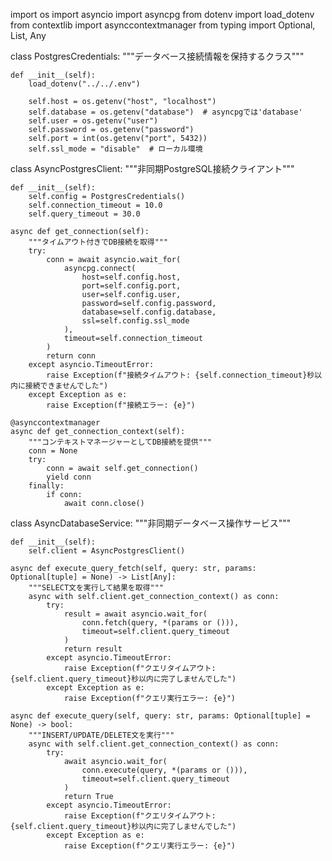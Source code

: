 import os
import asyncio
import asyncpg
from dotenv import load_dotenv
from contextlib import asynccontextmanager
from typing import Optional, List, Any

class PostgresCredentials:
    """データベース接続情報を保持するクラス"""
    
    def __init__(self):
        load_dotenv("../../.env")
        
        self.host = os.getenv("host", "localhost")
        self.database = os.getenv("database")  # asyncpgでは'database'
        self.user = os.getenv("user")
        self.password = os.getenv("password")
        self.port = int(os.getenv("port", 5432))
        self.ssl_mode = "disable"  # ローカル環境

class AsyncPostgresClient:
    """非同期PostgreSQL接続クライアント"""
    
    def __init__(self):
        self.config = PostgresCredentials()
        self.connection_timeout = 10.0
        self.query_timeout = 30.0
    
    async def get_connection(self):
        """タイムアウト付きでDB接続を取得"""
        try:
            conn = await asyncio.wait_for(
                asyncpg.connect(
                    host=self.config.host,
                    port=self.config.port,
                    user=self.config.user,
                    password=self.config.password,
                    database=self.config.database,
                    ssl=self.config.ssl_mode
                ),
                timeout=self.connection_timeout
            )
            return conn
        except asyncio.TimeoutError:
            raise Exception(f"接続タイムアウト: {self.connection_timeout}秒以内に接続できませんでした")
        except Exception as e:
            raise Exception(f"接続エラー: {e}")
    
    @asynccontextmanager
    async def get_connection_context(self):
        """コンテキストマネージャーとしてDB接続を提供"""
        conn = None
        try:
            conn = await self.get_connection()
            yield conn
        finally:
            if conn:
                await conn.close()

class AsyncDatabaseService:
    """非同期データベース操作サービス"""
    
    def __init__(self):
        self.client = AsyncPostgresClient()
    
    async def execute_query_fetch(self, query: str, params: Optional[tuple] = None) -> List[Any]:
        """SELECT文を実行して結果を取得"""
        async with self.client.get_connection_context() as conn:
            try:
                result = await asyncio.wait_for(
                    conn.fetch(query, *(params or ())),
                    timeout=self.client.query_timeout
                )
                return result
            except asyncio.TimeoutError:
                raise Exception(f"クエリタイムアウト: {self.client.query_timeout}秒以内に完了しませんでした")
            except Exception as e:
                raise Exception(f"クエリ実行エラー: {e}")
    
    async def execute_query(self, query: str, params: Optional[tuple] = None) -> bool:
        """INSERT/UPDATE/DELETE文を実行"""
        async with self.client.get_connection_context() as conn:
            try:
                await asyncio.wait_for(
                    conn.execute(query, *(params or ())),
                    timeout=self.client.query_timeout
                )
                return True
            except asyncio.TimeoutError:
                raise Exception(f"クエリタイムアウト: {self.client.query_timeout}秒以内に完了しませんでした")
            except Exception as e:
                raise Exception(f"クエリ実行エラー: {e}")